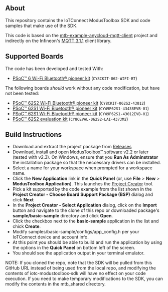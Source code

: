 ## About

This repository contains the IoTConnect ModusToolbox SDK and code samples that make use of the SDK.

This code is based on the [mtb-example-anycloud-mqtt-client](https://github.com/Infineon/mtb-example-anycloud-mqtt-client) project 
 and indirectly on the Infineon's [MQTT 3.1.1](https://github.com/Infineon/mqtt) client library.

## Supported Boards

The code has been developed and tested With:
- [PSoC&trade; 6 Wi-Fi Bluetooth&reg; pioneer kit](https://www.cypress.com/CY8CKIT-062-WiFi-BT) (`CY8CKIT-062-WIFI-BT`)

The following boards *should* work without any code modification, but have not been tested:
- [PSoC&trade; 62S2 Wi-Fi Bluetooth&reg; pioneer kit](https://www.cypress.com/CY8CKIT-062S2-43012) (`CY8CKIT-062S2-43012`)
- [PSoC&trade; 62S1 Wi-Fi Bluetooth&reg; pioneer kit](https://www.cypress.com/CYW9P62S1-43438EVB-01) (`CYW9P62S1-43438EVB-01`)
- [PSoC&trade; 62S1 Wi-Fi Bluetooth&reg; pioneer kit](https://www.cypress.com/CYW9P62S1-43012EVB-01) (`CYW9P62S1-43012EVB-01`)
- [PSoC&trade; 62S2 evaluation kit](https://www.cypress.com/CY8CEVAL-062S2) (`CY8CEVAL-062S2-LAI-4373M2`)


## Build Instructions

- Download and extract the project package from [Releases](https://github.com/avnet-iotconnect/iotc-modustoolbox-sdk/releases/)
- Download, install and open [ModusToolbox&trade; software](https://www.cypress.com/products/modustoolbox-software-environment) v2.2 or later (tested with v2.3). On Windows, ensure that you **Run As Adminstrator** the installation package so that the neccessary drivers can be installed.
- Select a name for your workspace when prompted for a workspace name.
- Click the **New Application** link in the **Quick Panel** (or, use **File** > **New** > **ModusToolbox Application**). This launches the [Project Creator](https://www.cypress.com/ModusToolboxProjectCreator) tool.
- Pick a kit supported by the code example from the list shown in the **Project Creator - Choose Board Support Package (BSP)** dialog and click **Next**
- In the **Project Creator - Select Application** dialog, click on the **Import** button and 
   navigate to the clone of this repo or downloaded package's **sample/basic-sample** directory and click **Open**. 
- Click the checkbox next to the **basic-sample** application in the list and chick **Create**.
- Modify samples/basic-sample/configs/app_config.h per your IoTConnect device and account info.
- At this point you should be able to build and run the application by using the options in the **Quick Panel** on bottom left of the screen.   
- You should see the application output in your terminal emulator.

NOTE: If you cloned the repo, note that the SDK will be pulled from this GitHub URL instead of being used from the local repo, and modifying the contents of iotc-modustoolbox-sdk will have no effect on your code execution. 
If you need to make temporary modifications to the SDK, you can modify the contents in the mtb_shared directory.
